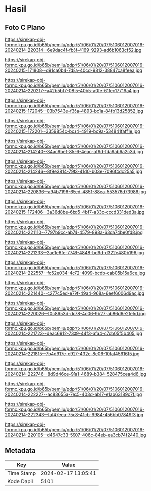 # Hasil

## Foto C Plano

https://sirekap-obj-formc.kpu.go.id/b65b/pemilu/pdpr/51/06/01/20/07/5106012007016-20240214-220314--6e9dac4f-fb6f-4169-9293-ad6b1063cf52.jpg

https://sirekap-obj-formc.kpu.go.id/b65b/pemilu/pdpr/51/06/01/20/07/5106012007016-20240215-171808--d91ca0b4-7d8a-40cd-9812-38847ca8feea.jpg

https://sirekap-obj-formc.kpu.go.id/b65b/pemilu/pdpr/51/06/01/20/07/5106012007016-20240214-220217--a42b5bf7-08f5-40b5-a0fe-61fec17719a4.jpg

https://sirekap-obj-formc.kpu.go.id/b65b/pemilu/pdpr/51/06/01/20/07/5106012007016-20240215-172045--03b7543e-f36a-4893-bc1a-84fb13d25852.jpg

https://sirekap-obj-formc.kpu.go.id/b65b/pemilu/pdpr/51/06/01/20/07/5106012007016-20240215-172201--3359854c-bca4-4919-bc9a-534841faff1e.jpg

https://sirekap-obj-formc.kpu.go.id/b65b/pemilu/pdpr/51/06/01/20/07/5106012007016-20240214-214240--34ac9bef-85e6-4eac-af9d-fda9ab6a2c3d.jpg

https://sirekap-obj-formc.kpu.go.id/b65b/pemilu/pdpr/51/06/01/20/07/5106012007016-20240214-214246--8f9e3814-79f3-41d0-b03e-7096f4dc25a5.jpg

https://sirekap-obj-formc.kpu.go.id/b65b/pemilu/pdpr/51/06/01/20/07/5106012007016-20240214-220836--a94b7196-65ed-4851-88ea-553576d73986.jpg

https://sirekap-obj-formc.kpu.go.id/b65b/pemilu/pdpr/51/06/01/20/07/5106012007016-20240215-172406--3a36d8be-6bd5-4bf7-a33c-cccd331ded3a.jpg

https://sirekap-obj-formc.kpu.go.id/b65b/pemilu/pdpr/51/06/01/20/07/5106012007016-20240214-221110--7797b9cc-ab74-4579-898a-63da74be0fd8.jpg

https://sirekap-obj-formc.kpu.go.id/b65b/pemilu/pdpr/51/06/01/20/07/5106012007016-20240214-221233--2ae1e6fe-7746-4848-bd9d-d322e480b196.jpg

https://sirekap-obj-formc.kpu.go.id/b65b/pemilu/pdpr/51/06/01/20/07/5106012007016-20240214-222557--fc52e034-4c72-4099-bcdb-cab05b15a6ce.jpg

https://sirekap-obj-formc.kpu.go.id/b65b/pemilu/pdpr/51/06/01/20/07/5106012007016-20240214-221440--c277c5ed-e79f-49a4-968a-6eef6006d9ac.jpg

https://sirekap-obj-formc.kpu.go.id/b65b/pemilu/pdpr/51/06/01/20/07/5106012007016-20240214-220026--f0c8653d-dc78-4c06-9b27-ab86d6e2fe5d.jpg

https://sirekap-obj-formc.kpu.go.id/b65b/pemilu/pdpr/51/06/01/20/07/5106012007016-20240214-221723--deac6912-7339-44f3-afa4-c7cb05f5b405.jpg

https://sirekap-obj-formc.kpu.go.id/b65b/pemilu/pdpr/51/06/01/20/07/5106012007016-20240214-221815--7b4d917e-c927-432e-8e06-10faf45616f5.jpg

https://sirekap-obj-formc.kpu.go.id/b65b/pemilu/pdpr/51/06/01/20/07/5106012007016-20240214-222746--8d9d46ce-91a1-4689-b384-528475cea4d6.jpg

https://sirekap-obj-formc.kpu.go.id/b65b/pemilu/pdpr/51/06/01/20/07/5106012007016-20240214-222227--ac83655a-7ec5-403d-ab17-e1ab63189c7f.jpg

https://sirekap-obj-formc.kpu.go.id/b65b/pemilu/pdpr/51/06/01/20/07/5106012007016-20240214-222343--faf47eea-75d8-41cb-9984-456bb07849f3.jpg

https://sirekap-obj-formc.kpu.go.id/b65b/pemilu/pdpr/51/06/01/20/07/5106012007016-20240214-220105--d4647c33-5907-406c-84eb-ea3cb74f2440.jpg


## Metadata

| Key        | Value               |
| ---------- | ------------------- |
| Time Stamp | 2024-02-17 13:05:41 |
| Kode Dapil | 5101                |




